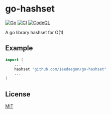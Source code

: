 # go-hashset

[![Go](https://pkg.go.dev/badge/github.com/1eedaegon/go-hashset.svg)](https://pkg.go.dev/github.com/1eedaegon/go-hashset)
[![CI](https://github.com/1eedaegon/go-hashset/actions/workflows/go.yml/badge.svg)](https://github.com/1eedaegon/go-hashset/actions/workflows/go.yml)
[![CodeQL](https://github.com/1eedaegon/go-hashset/actions/workflows/codeql.yml/badge.svg?branch=main)](https://github.com/1eedaegon/go-hashset/actions/workflows/codeql.yml)

A go library hashset for O(1)

## Example

```go
import (
	...
	hashset "github.com/1eedaegon/go-hashset"
	...
)

```

## License

[MIT](LICENSE)
